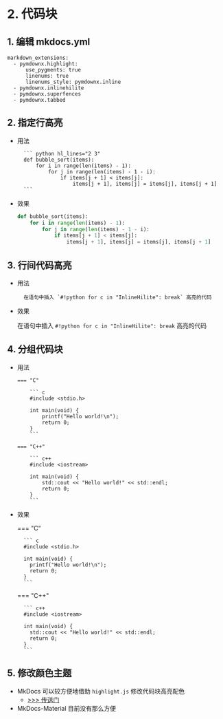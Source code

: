 # 2. 代码块

## 1. 编辑 mkdocs.yml

```
markdown_extensions:
  - pymdownx.highlight:
      use_pygments: true
      linenums: true
      linenums_style: pymdownx.inline
  - pymdownx.inlinehilite
  - pymdownx.superfences
  - pymdownx.tabbed
```

## 2. 指定行高亮

- 用法

        ``` python hl_lines="2 3"
        def bubble_sort(items):
            for i in range(len(items) - 1):
                for j in range(len(items) - 1 - i):
                    if items[j + 1] < items[j]:
                        items[j + 1], items[j] = items[j], items[j + 1]
        ```
    
- 效果

    ``` python hl_lines="2 3"
    def bubble_sort(items):
        for i in range(len(items) - 1):
            for j in range(len(items) - 1 - i):
                if items[j + 1] < items[j]:
                    items[j + 1], items[j] = items[j], items[j + 1]
    ```

## 3. 行间代码高亮

- 用法

        在语句中插入 `#!python for c in "InlineHilite": break` 高亮的代码

- 效果

    在语句中插入 `#!python for c in "InlineHilite": break` 高亮的代码

## 4. 分组代码块

- 用法

    ```       
    === "C"
    
        ``` c
        #include <stdio.h>
        
        int main(void) {
            printf("Hello world!\n");
            return 0;
        }
        ```
    
    === "C++"

        ``` c++
        #include <iostream>
        
        int main(void) {
            std::cout << "Hello world!" << std::endl;
            return 0;
        }
        ```
    ```

- 效果

    === "C"

        ``` c
        #include <stdio.h>
        
        int main(void) {
          printf("Hello world!\n");
          return 0;
        }
        ```
    
    === "C++"
    
        ``` c++
        #include <iostream>
        
        int main(void) {
          std::cout << "Hello world!" << std::endl;
          return 0;
        }
        ```

## 5. 修改颜色主题

- MkDocs 可以较方便地借助 `highlight.js` 修改代码块高亮配色
    - <a href="https://www.mkdocs.org/user-guide/styling-your-docs/#built-in-themes" target="_blank">>>> 传送门</a>
- MkDocs-Material 目前没有那么方便
